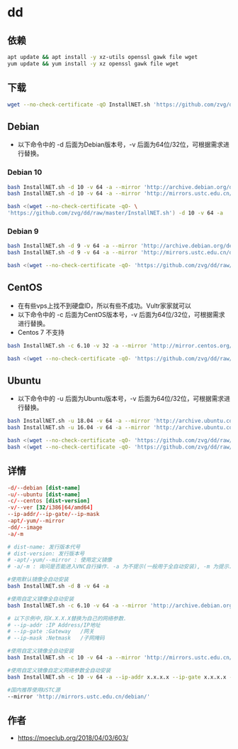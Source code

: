 # dd

## 依赖

```sh
apt update && apt install -y xz-utils openssl gawk file wget
yum update && yum install -y xz openssl gawk file wget
```

## 下载

```sh
wget --no-check-certificate -qO InstallNET.sh 'https://github.com/zvg/dd/raw/master/InstallNET.sh' && chmod a+x InstallNET.sh
```

## Debian

* 以下命令中的 -d 后面为Debian版本号，-v 后面为64位/32位，可根据需求进行替换。

### Debian 10

```sh
bash InstallNET.sh -d 10 -v 64 -a --mirror 'http://archive.debian.org/debian/'
bash InstallNET.sh -d 10 -v 64 -a --mirror 'http://mirrors.ustc.edu.cn/debian/'
```

```sh
bash <(wget --no-check-certificate -qO- \
'https://github.com/zvg/dd/raw/master/InstallNET.sh') -d 10 -v 64 -a
```

### Debian 9

```sh
bash InstallNET.sh -d 9 -v 64 -a --mirror 'http://archive.debian.org/debian/'
bash InstallNET.sh -d 9 -v 64 -a --mirror 'http://mirrors.ustc.edu.cn/debian/'
```

```sh
bash <(wget --no-check-certificate -qO- 'https://github.com/zvg/dd/raw/master/InstallNET.sh') -d 9 -v 64 -a
```

## CentOS

* 在有些vps上找不到硬盘ID，所以有些不成功。Vultr家家就可以
* 以下命令中的 -c 后面为CentOS版本号，-v 后面为64位/32位，可根据需求进行替换。
* Centos 7 不支持

```sh
bash InstallNET.sh -c 6.10 -v 32 -a --mirror 'http://mirror.centos.org/centos'
```

```sh
bash <(wget --no-check-certificate -qO- 'https://github.com/zvg/dd/raw/master/InstallNET.sh') -c 6.9 -v 64 -a
```

## Ubuntu

* 以下命令中的 -u 后面为Ubuntu版本号，-v 后面为64位/32位，可根据需求进行替换。

```sh
bash InstallNET.sh -u 18.04 -v 64 -a --mirror 'http://archive.ubuntu.com/ubuntu'
bash InstallNET.sh -u 16.04 -v 64 -a --mirror 'http://archive.ubuntu.com/ubuntu'
```

```sh
bash <(wget --no-check-certificate -qO- 'https://github.com/zvg/dd/raw/master/InstallNET.sh') -u 18.04 -v 64 -a
bash <(wget --no-check-certificate -qO- 'https://github.com/zvg/dd/raw/master/InstallNET.sh') -u 16.04 -v 64 -a
```

## 详情

```conf
-d/--debian [dist-name]
-u/--ubuntu [dist-name]
-c/--centos [dist-version]
-v/--ver [32/i386|64/amd64]
--ip-addr/--ip-gate/--ip-mask
-apt/-yum/--mirror
-dd/--image
-a/-m

# dist-name: 发行版本代号
# dist-version: 发行版本号
# -apt/-yum/--mirror : 使用定义镜像
# -a/-m : 询问是否能进入VNC自行操作. -a 为不提示(一般用于全自动安装), -m 为提示.
```

```sh
#使用默认镜像全自动安装
bash InstallNET.sh -d 8 -v 64 -a

#使用自定义镜像全自动安装
bash InstallNET.sh -c 6.10 -v 64 -a --mirror 'http://archive.debian.org/debian/'

# 以下示例中,将X.X.X.X替换为自己的网络参数.
# --ip-addr :IP Address/IP地址
# --ip-gate :Gateway   /网关
# --ip-mask :Netmask   /子网掩码

#使用自定义镜像全自动安装
bash InstallNET.sh -c 10 -v 64 -a --mirror 'http://mirrors.ustc.edu.cn/debian/'

#使用自定义镜像自定义网络参数全自动安装
bash InstallNET.sh -c 10 -v 64 -a --ip-addr x.x.x.x --ip-gate x.x.x.x --ip-mask x.x.x.x --mirror 'http://archive.debian.org/debian/'

#国内推荐使用USTC源
--mirror 'http://mirrors.ustc.edu.cn/debian/'
```

## 作者

* https://moeclub.org/2018/04/03/603/

